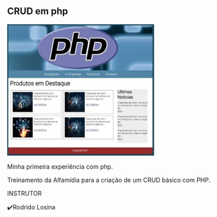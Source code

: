 ## CRUD em php

![Screenshot_2](https://github.com/FB-5/CRUD_PHP/blob/main/img/Crud_Php.jpg)

Minha primeira experiência com php.

Treinamento da Alfamídia para a criação de um CRUD básico com PHP.

INSTRUTOR 

✔️Rodrido Losina

